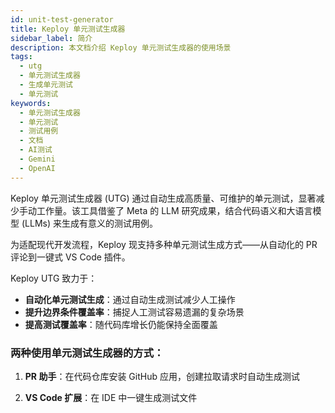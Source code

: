 ```yaml
---
id: unit-test-generator
title: Keploy 单元测试生成器
sidebar_label: 简介
description: 本文档介绍 Keploy 单元测试生成器的使用场景
tags:
  - utg
  - 单元测试生成器
  - 生成单元测试
  - 单元测试
keywords:
  - 单元测试生成器
  - 单元测试
  - 测试用例
  - 文档
  - AI测试
  - Gemini
  - OpenAI
---
```


Keploy 单元测试生成器 (UTG) 通过自动生成高质量、可维护的单元测试，显著减少手动工作量。该工具借鉴了 Meta 的 LLM 研究成果，结合代码语义和大语言模型 (LLMs) 来生成有意义的测试用例。

为适配现代开发流程，Keploy 现支持多种单元测试生成方式——从自动化的 PR 评论到一键式 VS Code 插件。

Keploy UTG 致力于：

- **自动化单元测试生成**：通过自动生成测试减少人工操作
- **提升边界条件覆盖率**：捕捉人工测试容易遗漏的复杂场景
- **提高测试覆盖率**：随代码库增长仍能保持全面覆盖

### 两种使用单元测试生成器的方式：

1. **PR 助手**：在代码仓库安装 GitHub 应用，创建拉取请求时自动生成测试

2. **VS Code 扩展**：在 IDE 中一键生成测试文件